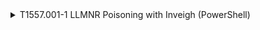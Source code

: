 <details>
<summary>T1557.001-1 LLMNR Poisoning with Inveigh (PowerShell)
</summary>
<pre>$ NA </pre>
</details>
